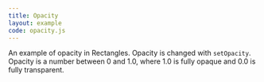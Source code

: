 ```yaml
---
title: Opacity
layout: example
code: opacity.js
---
```


An example of opacity in Rectangles.
Opacity is changed with `setOpacity`. Opacity is a number between 0 and 1.0, where 1.0 is fully opaque and 0.0 is fully transparent.
